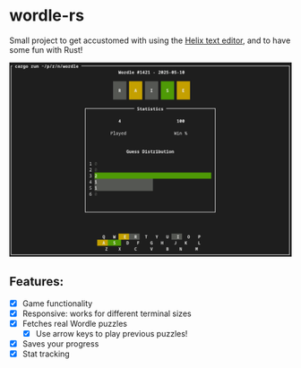 # wordle-rs

Small project to get accustomed with using the [Helix text editor](https://helix-editor.com/),
and to have some fun with Rust!

![Screenshot](./assets/screenshot.png)

## Features:
- [x] Game functionality
- [x] Responsive: works for different terminal sizes
- [x] Fetches real Wordle puzzles
  - [x] Use arrow keys to play previous puzzles!
- [x] Saves your progress
- [x] Stat tracking
